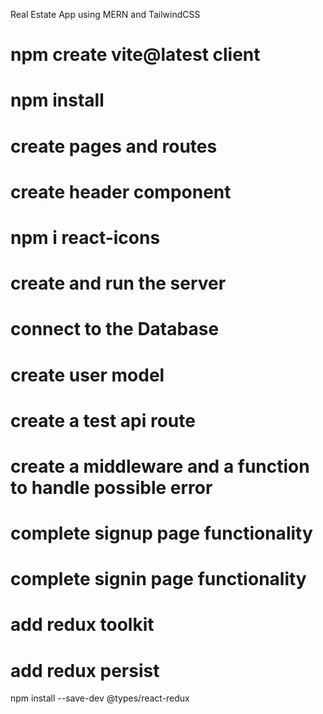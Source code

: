 Real Estate App using MERN and TailwindCSS
# npm create vite@latest client
# npm install
# create pages and routes
# create header component
# npm i react-icons
# create and run the server
#  connect to the Database
# create user model
# create a test api route
# create a middleware and a function to handle possible error
# complete signup page functionality
# complete signin page functionality
# add  redux toolkit
# add redux persist
npm install --save-dev @types/react-redux

